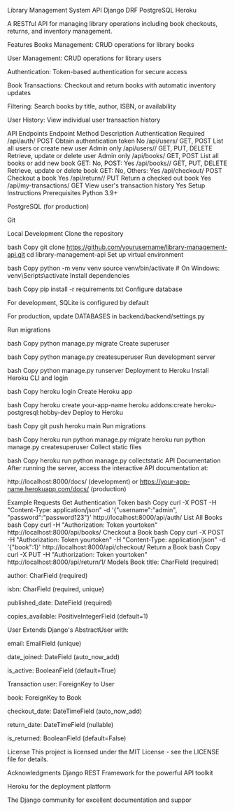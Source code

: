Library Management System API
Django
DRF
PostgreSQL
Heroku

A RESTful API for managing library operations including book checkouts, returns, and inventory management.

Features
Books Management: CRUD operations for library books

User Management: CRUD operations for library users

Authentication: Token-based authentication for secure access

Book Transactions: Checkout and return books with automatic inventory updates

Filtering: Search books by title, author, ISBN, or availability

User History: View individual user transaction history

API Endpoints
Endpoint	Method	Description	Authentication Required
/api/auth/	POST	Obtain authentication token	No
/api/users/	GET, POST	List all users or create new user	Admin only
/api/users/<id>/	GET, PUT, DELETE	Retrieve, update or delete user	Admin only
/api/books/	GET, POST	List all books or add new book	GET: No, POST: Yes
/api/books/<id>/	GET, PUT, DELETE	Retrieve, update or delete book	GET: No, Others: Yes
/api/checkout/	POST	Checkout a book	Yes
/api/return/<id>/	PUT	Return a checked out book	Yes
/api/my-transactions/	GET	View user's transaction history	Yes
Setup Instructions
Prerequisites
Python 3.9+

PostgreSQL (for production)

Git

Local Development
Clone the repository

bash
Copy
git clone https://github.com/yourusername/library-management-api.git
cd library-management-api
Set up virtual environment

bash
Copy
python -m venv venv
source venv/bin/activate  # On Windows: venv\Scripts\activate
Install dependencies

bash
Copy
pip install -r requirements.txt
Configure database

For development, SQLite is configured by default

For production, update DATABASES in backend/backend/settings.py

Run migrations

bash
Copy
python manage.py migrate
Create superuser

bash
Copy
python manage.py createsuperuser
Run development server

bash
Copy
python manage.py runserver
Deployment to Heroku
Install Heroku CLI and login

bash
Copy
heroku login
Create Heroku app

bash
Copy
heroku create your-app-name
heroku addons:create heroku-postgresql:hobby-dev
Deploy to Heroku

bash
Copy
git push heroku main
Run migrations

bash
Copy
heroku run python manage.py migrate
heroku run python manage.py createsuperuser
Collect static files

bash
Copy
heroku run python manage.py collectstatic
API Documentation
After running the server, access the interactive API documentation at:

http://localhost:8000/docs/ (development)
or
https://your-app-name.herokuapp.com/docs/ (production)

Example Requests
Get Authentication Token
bash
Copy
curl -X POST -H "Content-Type: application/json" -d '{"username":"admin", "password":"password123"}' http://localhost:8000/api/auth/
List All Books
bash
Copy
curl -H "Authorization: Token yourtoken" http://localhost:8000/api/books/
Checkout a Book
bash
Copy
curl -X POST -H "Authorization: Token yourtoken" -H "Content-Type: application/json" -d '{"book":1}' http://localhost:8000/api/checkout/
Return a Book
bash
Copy
curl -X PUT -H "Authorization: Token yourtoken" http://localhost:8000/api/return/1/
Models
Book
title: CharField (required)

author: CharField (required)

isbn: CharField (required, unique)

published_date: DateField (required)

copies_available: PositiveIntegerField (default=1)

User
Extends Django's AbstractUser with:

email: EmailField (unique)

date_joined: DateField (auto_now_add)

is_active: BooleanField (default=True)

Transaction
user: ForeignKey to User

book: ForeignKey to Book

checkout_date: DateTimeField (auto_now_add)

return_date: DateTimeField (nullable)

is_returned: BooleanField (default=False)

License
This project is licensed under the MIT License - see the LICENSE file for details.

Acknowledgments
Django REST Framework for the powerful API toolkit

Heroku for the deployment platform

The Django community for excellent documentation and suppor
